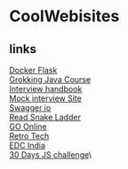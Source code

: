 # CoolWebisites

## links

[Docker Flask](https://www.digitalocean.com/community/tutorials/how-to-build-and-deploy-a-flask-application-using-docker-on-ubuntu-20-04) \
[Grokking Java Course](https://www.educative.io/courses/grokking-coding-interview-patterns-java) \
[Interview handbook](https://www.techinterviewhandbook.org/software-engineering-interview-guide/) \
[Mock interview Site](https://app.igotanoffer.com/coaching/tech/) \
[Swagger io](https://swagger.io/solutions/api-documentation/) \
[Read Snake Ladder](https://workat.tech/machine-coding/practice/snake-and-ladder-problem-zgtac9lxwntg)\
[GO Online](https://online-go.com/)\
[Retro Tech](https://www.future-forms.com/portfolio-item/sharp-ct-411-lcd-clock-necklace/)\
[EDC India](https://ledflashlights.in/collections/general-utility-everyday-carry-led-flashlights)\
[30 Days JS challenge](https://javascript30.com/)\
<!--
[Link text Here](huhhh)
[Link text Here](huhhh)
[Link text Here](huhhh)
[Link text Here](huhhh)
[Link text Here](huhhh)
[Link text Here](huhhh)
[Link text Here](huhhh)
[Link text Here](huhhh)
-->
